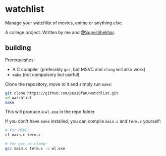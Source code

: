 # watchlist

Manage your watchlist of movies, anime or anything else.

A college project. Written by me and [@SuperShekhar](https://www.github.com/SuperShekhar).

## building

Prerequesites:

- A C compiler (preferably `gcc`, but MSVC and `clang` will also work)
- `make` (not compulsory but useful)

Clone the repository, move to it and simply run `make`:

```bash
git clone https://github.com/pes18fan/watchlist.git
cd watchlist
make
```

This will produce a `wl.exe` in the repo folder.

If you don't have `make` installed, you can compile `main.c` and `term.c`
yourself:

```bash
# for MSVC:
cl main.c term.c

# for gcc or clang:
gcc main.c term.c -o wl.exe
```
